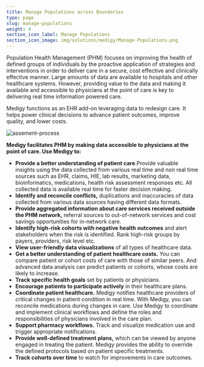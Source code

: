 ```yaml
---
title: Manage Populations across Boundaries
type: page
slug: manage-populations
weight: 4
section_icon_label: Manage Populations
section_icon_image: img/solutions/medigy/Manage-Populations.png
---
```

 	
 
Population Health Management (PHM) focuses on improving the health of defined groups of individuals by the proactive application of strategies and interventions in order to deliver care in a secure, cost effective and clinically effective manner. Large amounts of data are available to hospitals and other healthcare systems. However, providing value to the data and making it available and accessible to physicians at the point of care is key to delivering real time information powered care.

Medigy functions as an EHR add-on leveraging data to redesign care. It helps power clinical decisions to advance patient outcomes, improve quality, and lower costs.

 ![assement-process](/img/solutions/medigy/Manage-Populations-across-Boundaries.jpg#center)

 **Medigy facilitates PHM by making data accessible to physicians at the point of care. Use Medigy to:**
 
  * **Provide a better understanding of patient care**.Provide valuable insights using the data collected from various real time and non real time sources such as EHR, claims, HIE, lab results, marketing data, bioinformatics, medications, health risk assessment responses etc. All collected data is available real time for faster decision making. 
 * **Identify and reconcile conflicts,** duplications and inaccuracies of data collected from various data sources having different data formats. 
 * **Provide aggregated information about care services received outside the PHM network,** referral sources to out-of-network services and cost savings opportunities for in-network care. 
 * **Identify high-risk cohorts with negative health outcomes** and alert stakeholders when the risk is identified. Rank high-risk groups by payers, providers, risk level etc. 
 * **View user-friendly data visualizations** of all types of healthcare data. 
 * **Get a better understanding of patient healthcare costs.** You can compare patient or cohort costs of care with those of similar peers. And advanced data analysis can predict patients or cohorts, whose costs are likely to increase. 
 * **Track specific health goals** set by patients or physicians. 
 * **Encourage patients to participate actively** in their healthcare plans.
 * **Coordinate patient healthcare.**  Medigy notifies healthcare providers of critical changes in patient condition in real time. With Medigy, you can reconcile medications during changes in care. Use Medigy to coordinate and implement clinical workflows and define the roles and responsibilities of physicians involved in the care plan. 
 * **Support pharmacy workflows.** Track and visualize medication use and trigger appropriate notifications. 
 * **Provide well-defined treatment plans,** which can be viewed by anyone engaged in treating the patient. Medigy provides the ability to override the defined protocols based on patient specific treatments. 
 * **Track cohorts  over time** to watch for improvements in care outcomes. 
 
 



 
 